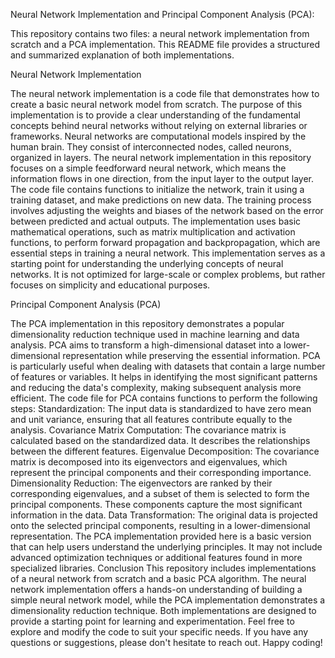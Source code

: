 Neural Network Implementation and Principal Component Analysis (PCA):

This repository contains two files: a neural network implementation from scratch and a PCA implementation. This README file provides a structured and summarized explanation of both implementations.

Neural Network Implementation

The neural network implementation is a code file that demonstrates how to create a basic neural network model from scratch. The purpose of this implementation is to provide a clear understanding of the fundamental concepts behind neural networks without relying on external libraries or frameworks.
Neural networks are computational models inspired by the human brain. They consist of interconnected nodes, called neurons, organized in layers. The neural network implementation in this repository focuses on a simple feedforward neural network, which means the information flows in one direction, from the input layer to the output layer.
The code file contains functions to initialize the network, train it using a training dataset, and make predictions on new data. The training process involves adjusting the weights and biases of the network based on the error between predicted and actual outputs. The implementation uses basic mathematical operations, such as matrix multiplication and activation functions, to perform forward propagation and backpropagation, which are essential steps in training a neural network.
This implementation serves as a starting point for understanding the underlying concepts of neural networks. It is not optimized for large-scale or complex problems, but rather focuses on simplicity and educational purposes.

Principal Component Analysis (PCA)

The PCA implementation in this repository demonstrates a popular dimensionality reduction technique used in machine learning and data analysis. PCA aims to transform a high-dimensional dataset into a lower-dimensional representation while preserving the essential information.
PCA is particularly useful when dealing with datasets that contain a large number of features or variables. It helps in identifying the most significant patterns and reducing the data's complexity, making subsequent analysis more efficient.
The code file for PCA contains functions to perform the following steps:
Standardization: The input data is standardized to have zero mean and unit variance, ensuring that all features contribute equally to the analysis.
Covariance Matrix Computation: The covariance matrix is calculated based on the standardized data. It describes the relationships between the different features.
Eigenvalue Decomposition: The covariance matrix is decomposed into its eigenvectors and eigenvalues, which represent the principal components and their corresponding importance.
Dimensionality Reduction: The eigenvectors are ranked by their corresponding eigenvalues, and a subset of them is selected to form the principal components. These components capture the most significant information in the data.
Data Transformation: The original data is projected onto the selected principal components, resulting in a lower-dimensional representation.
The PCA implementation provided here is a basic version that can help users understand the underlying principles. It may not include advanced optimization techniques or additional features found in more specialized libraries.
Conclusion
This repository includes implementations of a neural network from scratch and a basic PCA algorithm. The neural network implementation offers a hands-on understanding of building a simple neural network model, while the PCA implementation demonstrates a dimensionality reduction technique.
Both implementations are designed to provide a starting point for learning and experimentation. Feel free to explore and modify the code to suit your specific needs. If you have any questions or suggestions, please don't hesitate to reach out. Happy coding!
